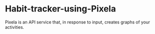 # Habit-tracker-using-Pixela
Pixela is an API service that, in response to input, creates graphs of your activities.
